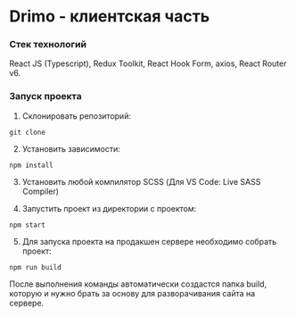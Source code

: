 # Drimo - клиентская часть

### Стек технологий

React JS (Typescript), Redux Toolkit, React Hook Form, axios, React Router v6.

### Запуск проекта

1. Склонировать репозиторий: 

```
git clone
```

2. Установить зависимости:

```
npm install
```

3. Установить любой компилятор SCSS (Для VS Code: Live SASS Compiler)

4. Запустить проект из директории с проектом:

```
npm start
```

5. Для запуска проекта на продакшен сервере необходимо собрать проект:

```
npm run build
```

После выполнения команды автоматически создастся папка build, которую и нужно брать за основу для разворачивания сайта на сервере.
